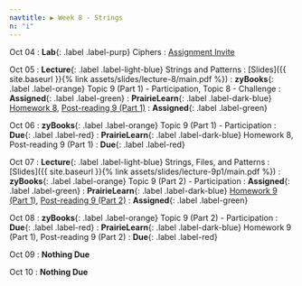 ```yaml
---
navtitle: ▶ Week 8 - Strings
n: "i"
---
```


Oct 04
: **Lab**{: .label .label-purp} Ciphers 
	: [Assignment Invite](https://classroom.github.com/a/sN_cxOMs)

Oct 05
: **Lecture**{: .label .label-light-blue} Strings and Patterns
    : [Slides]({{ site.baseurl }}{% link assets/slides/lecture-8/main.pdf %})
: **zyBooks**{: .label .label-orange} Topic 9 (Part 1) - Participation, Topic 8 - Challenge
    : **Assigned**{: .label .label-green}
: **PrairieLearn**{: .label .label-dark-blue} [Homework 8](https://www.prairielearn.org/pl/course_instance/128740/assessment/2312040), [Post-reading 9 (Part 1)](#)
    : **Assigned**{: .label .label-green}


Oct 06
: **zyBooks**{: .label .label-orange} Topic 9 (Part 1) - Participation
    : **Due**{: .label .label-red}
: **PrairieLearn**{: .label .label-dark-blue} Homework 8, Post-reading 9 (Part 1)
    : **Due**{: .label .label-red}


Oct 07
: **Lecture**{: .label .label-light-blue} Strings, Files, and Patterns
    : [Slides]({{ site.baseurl }}{% link assets/slides/lecture-9p1/main.pdf %})
: **zyBooks**{: .label .label-orange} Topic 9 (Part 2) - Participation
    : **Assigned**{: .label .label-green}
: **PrairieLearn**{: .label .label-dark-blue} [Homework 9 (Part 1)](https://www.prairielearn.org/pl/course_instance/128740/assessment/2312041), [Post-reading 9 (Part 2)](#)
    : **Assigned**{: .label .label-green}

Oct 08
: **zyBooks**{: .label .label-orange} Topic 9 (Part 2) - Participation
    : **Due**{: .label .label-red}
: **PrairieLearn**{: .label .label-dark-blue} Homework 9 (Part 1), Post-reading 9 (Part 2)
    : **Due**{: .label .label-red}

Oct 09
: **Nothing Due**

Oct 10
: **Nothing Due**

